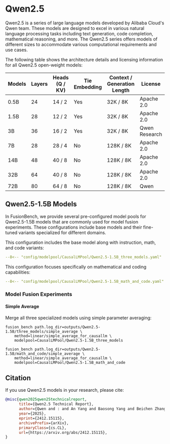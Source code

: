 # Qwen2.5

Qwen2.5 is a series of large language models developed by Alibaba Cloud's Qwen team. These models are designed to excel in various natural language processing tasks including text generation, code completion, mathematical reasoning, and more. The Qwen2.5 series offers models of different sizes to accommodate various computational requirements and use cases.

The following table shows the architecture details and licensing information for all Qwen2.5 open-weight models:

| Models | Layers | Heads (Q / KV) | Tie Embedding | Context / Generation Length | License       |
| ------ | ------ | -------------- | ------------- | --------------------------- | ------------- |
| 0.5B   | 24     | 14 / 2         | Yes           | 32K / 8K                    | Apache 2.0    |
| 1.5B   | 28     | 12 / 2         | Yes           | 32K / 8K                    | Apache 2.0    |
| 3B     | 36     | 16 / 2         | Yes           | 32K / 8K                    | Qwen Research |
| 7B     | 28     | 28 / 4         | No            | 128K / 8K                   | Apache 2.0    |
| 14B    | 48     | 40 / 8         | No            | 128K / 8K                   | Apache 2.0    |
| 32B    | 64     | 40 / 8         | No            | 128K / 8K                   | Apache 2.0    |
| 72B    | 80     | 64 / 8         | No            | 128K / 8K                   | Qwen          |

## Qwen2.5-1.5B Models

In FusionBench, we provide several pre-configured model pools for Qwen2.5-1.5B models that are commonly used for model fusion experiments. 
These configurations include base models and their fine-tuned variants specialized for different domains.

This configuration includes the base model along with instruction, math, and code variants:

```yaml title="config/modelpool/CausalLMPool/Qwen2.5-1.5B_three_models.yaml"
--8<-- "config/modelpool/CausalLMPool/Qwen2.5-1.5B_three_models.yaml"
```

This configuration focuses specifically on mathematical and coding capabilities:

```yaml title="config/modelpool/CausalLMPool/Qwen2.5-1.5B_math_and_code.yaml"
--8<-- "config/modelpool/CausalLMPool/Qwen2.5-1.5B_math_and_code.yaml"
```

### Model Fusion Experiments

#### Simple Average

Merge all three specialized models using simple parameter averaging:

```shell
fusion_bench path.log_dir=outputs/Qwen2.5-1.5B/three_models/simple_average \
    method=linear/simple_average_for_causallm \
    modelpool=CausalLMPool/Qwen2.5-1.5B_three_models
```

```shell
fusion_bench path.log_dir=outputs/Qwen2.5-1.5B/math_and_code/simple_average \
    method=linear/simple_average_for_causallm \
    modelpool=CausalLMPool/Qwen2.5-1.5B_math_and_code
```

## Citation

If you use Qwen2.5 models in your research, please cite:

```bibtex
@misc{qwen2025qwen25technicalreport,
      title={Qwen2.5 Technical Report}, 
      author={Qwen and : and An Yang and Baosong Yang and Beichen Zhang and Binyuan Hui and Bo Zheng and Bowen Yu and Chengyuan Li and Dayiheng Liu and Fei Huang and Haoran Wei and Huan Lin and Jian Yang and Jianhong Tu and Jianwei Zhang and Jianxin Yang and Jiaxi Yang and Jingren Zhou and Junyang Lin and Kai Dang and Keming Lu and Keqin Bao and Kexin Yang and Le Yu and Mei Li and Mingfeng Xue and Pei Zhang and Qin Zhu and Rui Men and Runji Lin and Tianhao Li and Tianyi Tang and Tingyu Xia and Xingzhang Ren and Xuancheng Ren and Yang Fan and Yang Su and Yichang Zhang and Yu Wan and Yuqiong Liu and Zeyu Cui and Zhenru Zhang and Zihan Qiu},
      year={2025},
      eprint={2412.15115},
      archivePrefix={arXiv},
      primaryClass={cs.CL},
      url={https://arxiv.org/abs/2412.15115}, 
}
```
